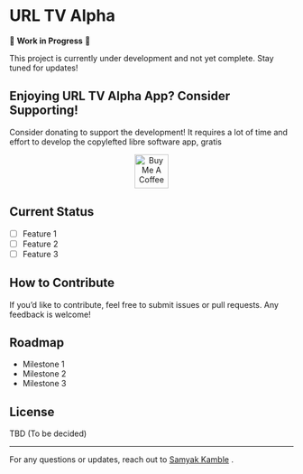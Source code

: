 # URL TV Alpha

🚧 **Work in Progress** 🚧  

This project is currently under development and not yet complete. Stay tuned for updates!  

## Enjoying URL TV Alpha App? Consider Supporting!
Consider donating to support the development! It requires a lot of time and effort to develop the
copylefted libre software app, gratis 

<p align="center">
  <a href="https://buymeacoffee.com/mr_samyakkamble">
    <img src="https://cdn.buymeacoffee.com/buttons/v2/default-yellow.png" alt="Buy Me A Coffee" height="60px">
  </a>
</p>

## Current Status  
- [ ] Feature 1  
- [ ] Feature 2  
- [ ] Feature 3  

## How to Contribute  
If you’d like to contribute, feel free to submit issues or pull requests. Any feedback is welcome!  

## Roadmap  
- Milestone 1  
- Milestone 2  
- Milestone 3  

## License  
TBD (To be decided)  

---

For any questions or updates, reach out to [Samyak Kamble](mailto:arrowwouldpro@gmail.com)  .  
